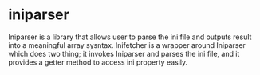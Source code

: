 iniparser
=========

Iniparser is a library that allows user to parse the ini file and outputs result into a meaningful array sysntax. Inifetcher 
is a wrapper around Iniparser which does two thing; it invokes Iniparser and parses the ini file, and it provides a getter
method to access ini property easily.

